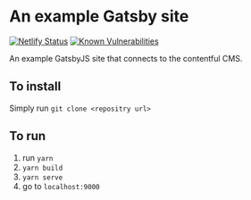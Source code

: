 # An example Gatsby site

[![Netlify Status](https://api.netlify.com/api/v1/badges/3962191e-77ea-4398-8ce4-e3806fd13bee/deploy-status)](https://app.netlify.com/sites/infallible-bardeen-09a992/deploys)
[![Known Vulnerabilities](https://snyk.io/test/github/sai109/gatsby-examplebadge.svg)](https://snyk.io/test/github/sai109/gatsby-example)

An example GatsbyJS site that connects to the contentful CMS.

## To install

Simply run
`git clone <repositry url>`

## To run

1. run `yarn`
2. `yarn build`
3. `yarn serve`
4. go to `localhost:9000`
